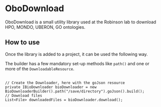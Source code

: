 # OboDownload
OboDownload is a small utility library used at the Robinson lab to download HPO, MONDO, UBERON, GO ontologies.   

## How to use
Once the library is added to a project, it can be used the following way.

The builder has a few mandatory set-up methods like <code>path()</code> and one or more of the <code>DownloadableResource</code>.<br><br>
```
// Create the Downloader, here with the goJson resource
private IBioDownloader bioDownloader = new BioDownloaderBuilder().path("/save/directory").goJson().build();
// Download files
List<File> downloadedFiles = bioDownloader.download();
```